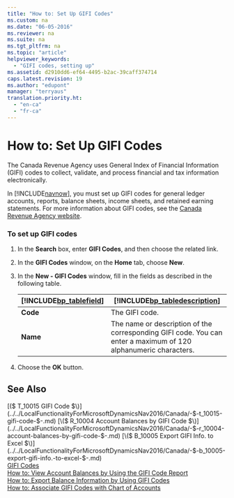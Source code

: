 ```yaml
---
title: "How to: Set Up GIFI Codes"
ms.custom: na
ms.date: "06-05-2016"
ms.reviewer: na
ms.suite: na
ms.tgt_pltfrm: na
ms.topic: "article"
helpviewer_keywords: 
  - "GIFI codes, setting up"
ms.assetid: d2910dd6-ef64-4495-b2ac-39caff374714
caps.latest.revision: 19
ms.author: "edupont"
manager: "terryaus"
translation.priority.ht: 
  - "en-ca"
  - "fr-ca"
---
```

# How to: Set Up GIFI Codes
The Canada Revenue Agency uses General Index of Financial Information \(GIFI\) codes to collect, validate, and process financial and tax information electronically.  
  
 In [!INCLUDE[navnow](../../ApplicationDesign/includes/navnow_md.md)], you must set up GIFI codes for general ledger accounts, reports, balance sheets, income sheets, and retained earning statements. For more information about GIFI codes, see the [Canada Revenue Agency website](http://go.microsoft.com/fwlink/?LinkId=214332).  
  
### To set up GIFI codes  
  
1.  In the **Search** box, enter **GIFI Codes**, and then choose the related link.  
  
2.  In the **GIFI Codes** window, on the **Home** tab, choose **New**.  
  
3.  In the **New \- GIFI Codes** window, fill in the fields as described in the following table.  
  
    |[!INCLUDE[bp_tablefield](../../ApplicationDesign/includes/bp_tablefield_md.md)]|[!INCLUDE[bp_tabledescription](../../ApplicationDesign/includes/bp_tabledescription_md.md)]|  
    |---------------------------------|---------------------------------------|  
    |**Code**|The GIFI code.|  
    |**Name**|The name or description of the corresponding GIFI code. You can enter a maximum of 120 alphanumeric characters.|  
  
4.  Choose the **OK** button.  
  
## See Also  
 [\($ T\_10015 GIFI Code $\)](../../LocalFunctionalityForMicrosoftDynamicsNav2016/Canada/-$-t_10015-gifi-code-$-.md)   
 [\($ R\_10004 Account Balances by GIFI Code $\)](../../LocalFunctionalityForMicrosoftDynamicsNav2016/Canada/-$-r_10004-account-balances-by-gifi-code-$-.md)   
 [\($ B\_10005 Export GIFI Info. to Excel $\)](../../LocalFunctionalityForMicrosoftDynamicsNav2016/Canada/-$-b_10005-export-gifi-info.-to-excel-$-.md)   
 [GIFI Codes](../../LocalFunctionalityForMicrosoftDynamicsNav2016/Canada/gifi-codes.md)   
 [How to: View Account Balances by Using the GIFI Code Report](../../LocalFunctionalityForMicrosoftDynamicsNav2016/Canada/how-to-view-account-balances-by-using-the-gifi-code-report.md)   
 [How to: Export Balance Information by Using GIFI Codes](../../LocalFunctionalityForMicrosoftDynamicsNav2016/Canada/how-to-export-balance-information-by-using-gifi-codes.md)   
 [How to: Associate GIFI Codes with Chart of Accounts](../../LocalFunctionalityForMicrosoftDynamicsNav2016/Canada/how-to-associate-gifi-codes-with-chart-of-accounts.md)